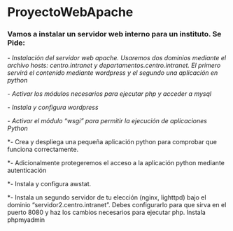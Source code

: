 # ProyectoWebApache


### Vamos a instalar un servidor web interno para un instituto. Se Pide:

*- Instalación del servidor web apache. Usaremos dos dominios mediante el archivo hosts: centro.intranet y departamentos.centro.intranet. El primero servirá el contenido mediante wordpress y el segundo una aplicación en python*


*- Activar los módulos necesarios para ejecutar php y acceder a mysql*

*- Instala y configura wordpress*

*- Activar el módulo “wsgi” para permitir la ejecución de aplicaciones Python*

*- Crea y despliega una pequeña aplicación python para comprobar que funciona correctamente.

*- Adicionalmente protegeremos el acceso a la aplicación python mediante autenticación

*- Instala y configura awstat.

*- Instala un segundo servidor de tu elección (nginx, lighttpd) bajo el dominio “servidor2.centro.intranet”. Debes configurarlo para que sirva en el puerto 8080 y haz los cambios necesarios para ejecutar php. Instala phpmyadmin
